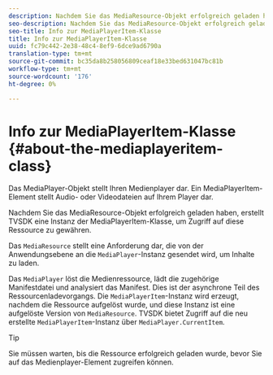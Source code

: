 ```yaml
---
description: Nachdem Sie das MediaResource-Objekt erfolgreich geladen haben, erstellt TVSDK eine Instanz der MediaPlayerItem-Klasse, um Zugriff auf diese Ressource zu gewähren.
seo-description: Nachdem Sie das MediaResource-Objekt erfolgreich geladen haben, erstellt TVSDK eine Instanz der MediaPlayerItem-Klasse, um Zugriff auf diese Ressource zu gewähren.
seo-title: Info zur MediaPlayerItem-Klasse
title: Info zur MediaPlayerItem-Klasse
uuid: fc79c442-2e38-48c4-8ef9-6dce9ad6790a
translation-type: tm+mt
source-git-commit: bc35da8b258056809ceaf18e33bed631047bc81b
workflow-type: tm+mt
source-wordcount: '176'
ht-degree: 0%

---
```



# Info zur MediaPlayerItem-Klasse {#about-the-mediaplayeritem-class}

Das MediaPlayer-Objekt stellt Ihren Medienplayer dar. Ein MediaPlayerItem-Element stellt Audio- oder Videodateien auf Ihrem Player dar.

Nachdem Sie das MediaResource-Objekt erfolgreich geladen haben, erstellt TVSDK eine Instanz der MediaPlayerItem-Klasse, um Zugriff auf diese Ressource zu gewähren.

Das `MediaResource` stellt eine Anforderung dar, die von der Anwendungsebene an die `MediaPlayer`-Instanz gesendet wird, um Inhalte zu laden.

Das `MediaPlayer` löst die Medienressource, lädt die zugehörige Manifestdatei und analysiert das Manifest. Dies ist der asynchrone Teil des Ressourcenladevorgangs. Die `MediaPlayerItem`-Instanz wird erzeugt, nachdem die Ressource aufgelöst wurde, und diese Instanz ist eine aufgelöste Version von `MediaResource`. TVSDK bietet Zugriff auf die neu erstellte `MediaPlayerItem`-Instanz über `MediaPlayer.CurrentItem`.

>[!TIP]
>
>Sie müssen warten, bis die Ressource erfolgreich geladen wurde, bevor Sie auf das Medienplayer-Element zugreifen können.